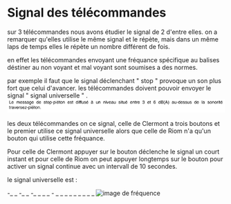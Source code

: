 # Signal des télécommandes
sur 3 télécommandes nous avons étudier le signal de 2 d'entre elles. on a remarquer qu'elles utilise le même signal et le répète, mais dans un même laps de temps elles le répète un nombre différent de fois. 

en effet les télécommandes envoyant une fréquance spécifique au balises déstiner au non voyant et mal voyant sont soumises a des normes.

par exemple il faut que le signal déclenchant " stop " provoque un son plus fort que celui d'avancer. les télécommandes doivent pouvoir envoyer le signal " signal universelle " .
![norme de son](son-balise.png) 

les deux télécommandes on ce signal, celle de Clermont a trois boutons et le premier utilise ce signal universelle alors que celle de Riom n'a qu'un bouton qui utilise cette fréquance. 

Pour celle de Clermont appuyer sur le bouton déclenche  le signal un court instant et pour celle de Riom on peut appuyer longtemps sur le bouton pour activer un signal continue avec un intervall de 10 secondes.

le signal universelle est :

-_ _ -_ _ -_ _ _ _ _-_ _ _ _ _ _ _ _ _ _
![image de fréquence](fréquance.png) 